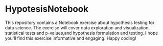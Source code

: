 # HypotesisNotebook
This repository contains a Notebook exercise about hypothesis testing for data science.  The exercise will cover data exploration and visualization, statistical tests and p-values,and  hypothesis formulation and testing. I hope you'll find this exercise informative and engaging. Happy coding!
